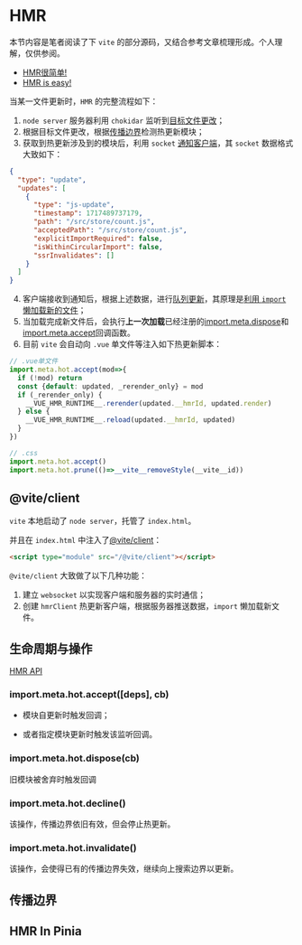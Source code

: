 # HMR

本节内容是笔者阅读了下 `vite` 的部分源码，又结合参考文章梳理形成。个人理解，仅供参阅。

- [HMR很简单!](https://sorrycc.com/hot-module-replacement-is-easy/)
- [HMR is easy!](https://bjornlu.com/blog/hot-module-replacement-is-easy)

当某一文件更新时，`HMR` 的完整流程如下：

1. `node server` 服务器利用 `chokidar` 监听到[目标文件更改](https://github.com/vitejs/vite/blob/main/packages/vite/src/node/server/index.ts#L798-L799)；
2. 根据目标文件更改，根据[传播边界](https://github.com/vitejs/vite/blob/main/packages/vite/src/node/server/hmr.ts#L341-L342)检测热更新模块；
3. 获取到热更新涉及到的模块后，利用 `socket` [通知客户端](https://github.com/vitejs/vite/blob/main/packages/vite/src/node/server/hmr.ts#L120-L121)，其 `socket` 数据格式大致如下：

```json
{
  "type": "update",
  "updates": [
    {
      "type": "js-update",
      "timestamp": 1717489737179,
      "path": "/src/store/count.js",
      "acceptedPath": "/src/store/count.js",
      "explicitImportRequired": false,
      "isWithinCircularImport": false,
      "ssrInvalidates": []
    }
  ]
}
```

4. 客户端接收到通知后，根据上述数据，进行[队列更新](https://github.com/vitejs/vite/blob/main/packages/vite/src/shared/hmr.ts#L269-L270)，其原理是[利用 `import` 懒加载新的文件](https://github.com/vitejs/vite/blob/main/packages/vite/src/client/client.ts#L144-L145)；
5. 当加载完成新文件后，会执行**上一次加载**已经注册的[import.meta.dispose](https://github.com/vitejs/vite/blob/main/packages/vite/src/shared/hmr.ts#L299-L300)和[import.meta.accept](https://github.com/vitejs/vite/blob/main/packages/vite/src/shared/hmr.ts#L310-L311)回调函数。
6. 目前 `vite` 会自动向 `.vue` 单文件等注入如下热更新脚本：

```js
// .vue单文件
import.meta.hot.accept(mod=>{
  if (!mod) return
  const {default: updated, _rerender_only} = mod
  if (_rerender_only) {
    __VUE_HMR_RUNTIME__.rerender(updated.__hmrId, updated.render)
  } else {
    __VUE_HMR_RUNTIME__.reload(updated.__hmrId, updated)
  }
})
```

```js
// .css
import.meta.hot.accept()
import.meta.hot.prune(()=>__vite__removeStyle(__vite__id))
```

## @vite/client

`vite` 本地启动了 `node server`，托管了 `index.html`。

并且在 `index.html` 中注入了[@vite/client](https://github.com/vitejs/vite/blob/main/packages/vite/src/client/client.ts)：

```html
<script type="module" src="/@vite/client"></script>
```

`@vite/client` 大致做了以下几种功能：

1. 建立 `websocket` 以实现客户端和服务器的实时通信；
2. 创建 `hmrClient` 热更新客户端，根据服务器推送数据，`import` 懒加载新文件。

## 生命周期与操作

[HMR API](https://vitejs.cn/vite3-cn/guide/api-hmr.html)

### import.meta.hot.accept([deps], cb)

- 模块自更新时触发回调；

- 或者指定模块更新时触发该监听回调。

### import.meta.hot.dispose(cb)

旧模块被舍弃时触发回调

### import.meta.hot.decline()

该操作，传播边界依旧有效，但会停止热更新。

### import.meta.hot.invalidate()

该操作，会使得已有的传播边界失效，继续向上搜索边界以更新。

## 传播边界

## HMR In Pinia


